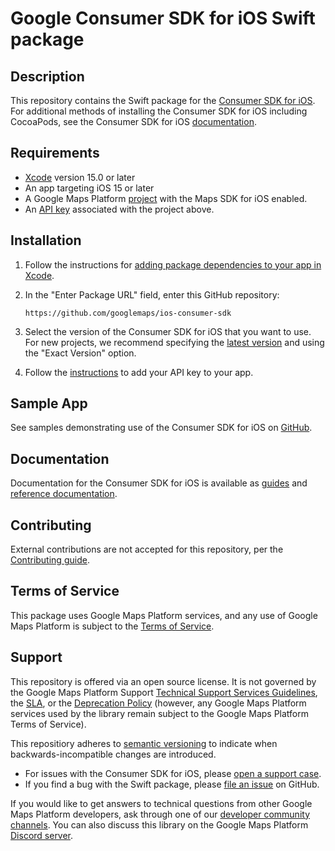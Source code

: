 # Google Consumer SDK for iOS Swift package

## Description

This repository contains the Swift package for the
[Consumer SDK for iOS](https://developers.google.com/maps/documentation/transportation-logistics/on-demand-rides-deliveries-solution/trip-order-progress/consumer-sdk/consumer_sdk_quickstart_ios).
For additional methods of installing the Consumer SDK for iOS including
CocoaPods, see the Consumer SDK for iOS
[documentation](https://developers.google.com/maps/documentation/transportation-logistics/on-demand-rides-deliveries-solution/trip-order-progress/consumer-sdk/consumer_sdk_quickstart_ios).

## Requirements

-   [Xcode](https://developer.apple.com/xcode/) version 15.0 or later
-   An app targeting iOS 15 or later
-   A Google Maps Platform
    [project](https://developers.google.com/maps/documentation/ios-sdk/cloud-setup)
    with the Maps SDK for iOS enabled.
-   An
    [API key](https://developers.google.com/maps/documentation/ios-sdk/get-api-key)
    associated with the project above.

## Installation

1.  Follow the instructions for
    [adding package dependencies to your app in Xcode](https://developer.apple.com/documentation/xcode/adding-package-dependencies-to-your-app).

2.  In the "Enter Package URL" field, enter this GitHub repository:

    ```
    https://github.com/googlemaps/ios-consumer-sdk
    ```

3.  Select the version of the Consumer SDK for iOS that you want to use. For new
    projects, we recommend specifying the
    [latest version](https://developers.google.com/maps/documentation/transportation-logistics/on-demand-rides-deliveries-solution/support/relnotes_consumer_sdk_ios)
    and using the "Exact Version" option.

4.  Follow the
    [instructions](https://developers.google.com/maps/documentation/transportation-logistics/on-demand-rides-deliveries-solution/trip-order-progress/consumer-sdk/consumer_sdk_quickstart_ios#application_integration)
    to add your API key to your app.

## Sample App

See samples demonstrating use of the Consumer SDK for iOS on
[GitHub](https://github.com/googlemaps/ios-on-demand-rides-deliveries-samples).

## Documentation

Documentation for the Consumer SDK for iOS is available as
[guides](https://developers.google.com/maps/documentation/transportation-logistics/on-demand-rides-deliveries-solution/trip-order-progress/consumer-sdk/consumer_sdk_quickstart_ios)
and
[reference documentation](https://developers.google.com/maps/documentation/transportation-logistics/on-demand-rides-deliveries-solution/reference).

## Contributing

External contributions are not accepted for this repository, per the
[Contributing guide](https://github.com/googlemaps/ios-consumer-sdk/blob/main/CONTRIBUTING.md).

## Terms of Service

This package uses Google Maps Platform services, and any use of Google Maps
Platform is subject to the
[Terms of Service](https://cloud.google.com/maps-platform/terms).

## Support

This repository is offered via an open source license. It is not governed by the
Google Maps Platform Support
[Technical Support Services Guidelines](https://cloud.google.com/maps-platform/terms/tssg),
the [SLA](https://cloud.google.com/maps-platform/terms/sla), or the
[Deprecation Policy](https://cloud.google.com/maps-platform/terms) (however, any
Google Maps Platform services used by the library remain subject to the Google
Maps Platform Terms of Service).

This repositiory adheres to [semantic versioning](https://semver.org/) to
indicate when backwards-incompatible changes are introduced.

-   For issues with the Consumer SDK for iOS, please
    [open a support case](https://developers.google.com/maps/documentation/transportation-logistics/on-demand-rides-deliveries-solution/support/support#contact-maps-support).
-   If you find a bug with the Swift package, please
    [file an issue](https://github.com/googlemaps/ios-consumer-sdk/issues) on
    GitHub.

If you would like to get answers to technical questions from other Google Maps
Platform developers, ask through one of our
[developer community channels](https://developers.google.com/maps/developer-community).
You can also discuss this library on the Google Maps Platform
[Discord server](https://discord.gg/hYsWbmk).

